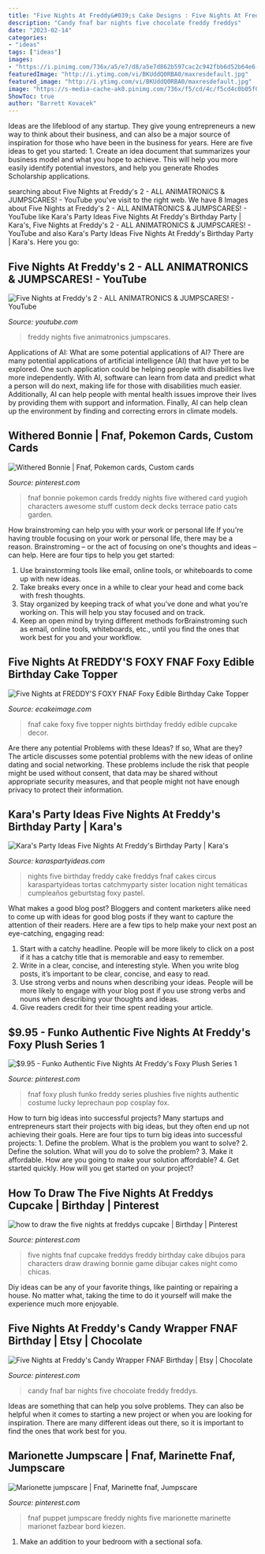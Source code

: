 ```yaml
---
title: "Five Nights At Freddy&#039;s Cake Designs : Five Nights At Freddy&#039;s Candy Wrapper Fnaf Birthday"
description: "Candy fnaf bar nights five chocolate freddy freddys"
date: "2023-02-14"
categories:
- "ideas"
tags: ["ideas"]
images:
- "https://i.pinimg.com/736x/a5/e7/d8/a5e7d862b597cac2c942fbb6d52b64e6--ben-awesome-stuff.jpg"
featuredImage: "http://i.ytimg.com/vi/BKUddQ0RBA0/maxresdefault.jpg"
featured_image: "http://i.ytimg.com/vi/BKUddQ0RBA0/maxresdefault.jpg"
image: "https://s-media-cache-ak0.pinimg.com/736x/f5/cd/4c/f5cd4c0b05f02a0dff8882e6d7664f08.jpg"
ShowToc: true
author: "Barrett Kovacek"
---
```



Ideas are the lifeblood of any startup. They give young entrepreneurs a new way to think about their business, and can also be a major source of inspiration for those who have been in the business for years. Here are five ideas to get you started: 1. Create an idea document that summarizes your business model and what you hope to achieve. This will help you more easily identify potential investors, and help you generate Rhodes Scholarship applications. 
	

		
searching about Five Nights at Freddy&#039;s 2 - ALL ANIMATRONICS &amp; JUMPSCARES! - YouTube you've visit to the right web. We have 8 Images about Five Nights at Freddy&#039;s 2 - ALL ANIMATRONICS &amp; JUMPSCARES! - YouTube like Kara&#039;s Party Ideas Five Nights At Freddy&#039;s Birthday Party | Kara&#039;s, Five Nights at Freddy&#039;s 2 - ALL ANIMATRONICS &amp; JUMPSCARES! - YouTube and also Kara&#039;s Party Ideas Five Nights At Freddy&#039;s Birthday Party | Kara&#039;s. Here you go:
		
    
## Five Nights At Freddy&#039;s 2 - ALL ANIMATRONICS &amp; JUMPSCARES! - YouTube

<img loading=lazy src="http://i.ytimg.com/vi/BKUddQ0RBA0/maxresdefault.jpg" onerror="this.onerror=null;this.src='https://tse3.mm.bing.net/th?id=OIP.lzRevppMv2PBzNYjsXr1iwHaEK&amp;pid=15.1';" alt="Five Nights at Freddy&#039;s 2 - ALL ANIMATRONICS &amp; JUMPSCARES! - YouTube">

_Source: youtube.com_

>freddy nights five animatronics jumpscares. 

	

Applications of AI: What are some potential applications of AI?
There are many potential applications of artificial intelligence (AI) that have yet to be explored. One such application could be helping people with disabilities live more independently. With AI, software can learn from data and predict what a person will do next, making life for those with disabilities much easier. Additionally, AI can help people with mental health issues improve their lives by providing them with support and information. Finally, AI can help clean up the environment by finding and correcting errors in climate models.

    
## Withered Bonnie | Fnaf, Pokemon Cards, Custom Cards

<img loading=lazy src="https://i.pinimg.com/736x/a5/e7/d8/a5e7d862b597cac2c942fbb6d52b64e6--ben-awesome-stuff.jpg" onerror="this.onerror=null;this.src='https://tse4.mm.bing.net/th?id=OIP.3m3pX5VSK49ODfoXAGK9vQHaKz&amp;pid=15.1';" alt="Withered Bonnie | Fnaf, Pokemon cards, Custom cards">

_Source: pinterest.com_

>fnaf bonnie pokemon cards freddy nights five withered card yugioh characters awesome stuff custom deck decks terrace patio cats garden. 

	

How brainstroming can help you with your work or personal life
If you're having trouble focusing on your work or personal life, there may be a reason. Brainstroming – or the act of focusing on one's thoughts and ideas – can help. Here are four tips to help you get started: 
1. Use brainstorming tools like email, online tools, or whiteboards to come up with new ideas. 
2. Take breaks every once in a while to clear your head and come back with fresh thoughts. 
3. Stay organized by keeping track of what you've done and what you're working on. This will help you stay focused and on track. 
4. Keep an open mind by trying different methods forBrainstroming such as email, online tools, whiteboards, etc., until you find the ones that work best for you and your workflow.

    
## Five Nights At FREDDY&#039;S FOXY FNAF Foxy Edible Birthday Cake Topper

<img loading=lazy src="https://cdn10.bigcommerce.com/s-wb36n7v/products/755/images/5645/Five_Nights_at_FREDDYS_FOXY_FNAF_Foxy_cake_topper_frame_JPG__02052.1480134480.800.1200.jpg?c=2" onerror="this.onerror=null;this.src='https://tse4.mm.bing.net/th?id=OIP.ID2kAWzrG1-KSnwSzyympQHaF7&amp;pid=15.1';" alt="Five Nights at FREDDY&#039;S FOXY FNAF Foxy Edible Birthday Cake Topper">

_Source: ecakeimage.com_

>fnaf cake foxy five topper nights birthday freddy edible cupcake decor. 

	

Are there any potential Problems with these Ideas? If so, What are they?
The article discusses some potential problems with the new ideas of online dating and social networking. These problems include the risk that people might be used without consent, that data may be shared without appropriate security measures, and that people might not have enough privacy to protect their information.

    
## Kara&#039;s Party Ideas Five Nights At Freddy&#039;s Birthday Party | Kara&#039;s

<img loading=lazy src="https://karaspartyideas.com/wp-content/uploads/2016/08/Five-Nights-At-Freddys-Birthday-Party-via-Karas-Party-Ideas-KarasPartyIdeas.com4_.jpeg" onerror="this.onerror=null;this.src='https://tse1.mm.bing.net/th?id=OIP.AsdzA45sV5-AwDrHW2Je0wHaJ4&amp;pid=15.1';" alt="Kara&#039;s Party Ideas Five Nights At Freddy&#039;s Birthday Party | Kara&#039;s">

_Source: karaspartyideas.com_

>nights five birthday freddy cake freddys fnaf cakes circus karaspartyideas tortas catchmyparty sister location night temáticas cumpleaños geburtstag foxy pastel. 

	

What makes a good blog post?
Bloggers and content marketers alike need to come up with ideas for good blog posts if they want to capture the attention of their readers. Here are a few tips to help make your next post an eye-catching, engaging read: 
1. Start with a catchy headline. People will be more likely to click on a post if it has a catchy title that is memorable and easy to remember.
2. Write in a clear, concise, and interesting style. When you write blog posts, it’s important to be clear, concise, and easy to read.
3. Use strong verbs and nouns when describing your ideas. People will be more likely to engage with your blog post if you use strong verbs and nouns when describing your thoughts and ideas.
4. Give readers credit for their time spent reading your article.

    
## $9.95 - Funko Authentic Five Nights At Freddy&#039;s Foxy Plush Series 1

<img loading=lazy src="https://i.pinimg.com/736x/c5/95/c8/c595c85428191f5e672de7724b2dcc4a.jpg" onerror="this.onerror=null;this.src='https://tse2.mm.bing.net/th?id=OIP.uFhEPdUrWlaXvdQUOyuj_wHaJ3&amp;pid=15.1';" alt="$9.95 - Funko Authentic Five Nights At Freddy&#039;s Foxy Plush Series 1">

_Source: pinterest.com_

>fnaf foxy plush funko freddy series plushies five nights authentic costume lucky leprechaun pop cosplay fox. 

	

How to turn big ideas into successful projects?
Many startups and entrepreneurs start their projects with big ideas, but they often end up not achieving their goals. Here are four tips to turn big ideas into successful projects: 1. Define the problem. What is the problem you want to solve? 2. Define the solution. What will you do to solve the problem? 3. Make it affordable. How are you going to make your solution affordable? 4. Get started quickly. How will you get started on your project?

    
## How To Draw The Five Nights At Freddys Cupcake | Birthday | Pinterest

<img loading=lazy src="https://s-media-cache-ak0.pinimg.com/736x/f5/cd/4c/f5cd4c0b05f02a0dff8882e6d7664f08.jpg" onerror="this.onerror=null;this.src='https://tse4.mm.bing.net/th?id=OIP.x8jI5nxtejRHeanN2zDcvQHaKC&amp;pid=15.1';" alt="how to draw the five nights at freddys cupcake | Birthday | Pinterest">

_Source: pinterest.com_

>five nights fnaf cupcake freddys freddy birthday cake dibujos para characters draw drawing bonnie game dibujar cakes night como chicas. 

	

Diy ideas can be any of your favorite things, like painting or repairing a house. No matter what, taking the time to do it yourself will make the experience much more enjoyable.

    
## Five Nights At Freddy&#039;s Candy Wrapper FNAF Birthday | Etsy | Chocolate

<img loading=lazy src="https://i.pinimg.com/736x/1f/d3/9a/1fd39ae816650b036b08c9c279f1a24f.jpg" onerror="this.onerror=null;this.src='https://tse2.mm.bing.net/th?id=OIP.pO1aDuUKgXvXhc8tL2WmVQHaHa&amp;pid=15.1';" alt="Five Nights at Freddy&#039;s Candy Wrapper FNAF Birthday | Etsy | Chocolate">

_Source: pinterest.com_

>candy fnaf bar nights five chocolate freddy freddys. 

	

Ideas are something that can help you solve problems. They can also be helpful when it comes to starting a new project or when you are looking for inspiration. There are many different ideas out there, so it is important to find the ones that work best for you.

    
## Marionette Jumpscare | Fnaf, Marinette Fnaf, Jumpscare

<img loading=lazy src="https://i.pinimg.com/736x/5c/03/84/5c0384afcd8b837f446446eb93da7fc3--puppet-fnaf-.jpg" onerror="this.onerror=null;this.src='https://tse4.mm.bing.net/th?id=OIP.j6ADbOCwAnrkntySejO-cgHaEK&amp;pid=15.1';" alt="Marionette jumpscare | Fnaf, Marinette fnaf, Jumpscare">

_Source: pinterest.com_

>fnaf puppet jumpscare freddy nights five marionette marinette marionet fazbear bord kiezen. 

	

1. Make an addition to your bedroom with a sectional sofa.

